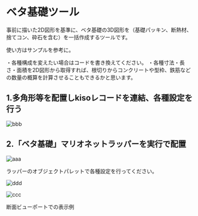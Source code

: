 # ベタ基礎ツール

事前に描いた2D図形を基準に、ベタ基礎の3D図形を（基礎パッキン、断熱材、捨てコン、砕石を含む）を一括作成するツールです。

使い方はサンプルを参考に。


・各種構成を変えたい場合はコードを書き換えてください。
・各種寸法・長さ・面積を2D図形から取得すれば、根切りからコンクリートや型枠、鉄筋などの数量の概算を計算させることもできるかと思います。

## 1.多角形等を配置しkisoレコードを連結、各種設定を行う
![bbb](https://github.com/onokennote/VectorworksTools/assets/113188583/69833905-bd19-4d7d-88d9-27f86160bc57)

## 2.「ベタ基礎」マリオネットラッパーを実行で配置
![aaa](https://github.com/onokennote/VectorworksTools/assets/113188583/5f9db20f-2724-406a-b8e4-5b08594ff212)

ラッパーのオブジェクトパレットで各種設定を行ってください。

![ddd](https://github.com/onokennote/VectorworksTools/assets/113188583/ee1d7b92-1367-4607-8fa7-842c2ccd84c3)

![ccc](https://github.com/onokennote/VectorworksTools/assets/113188583/6fb86366-206d-41b9-b5fb-116222532c07)

断面ビューポートでの表示例
